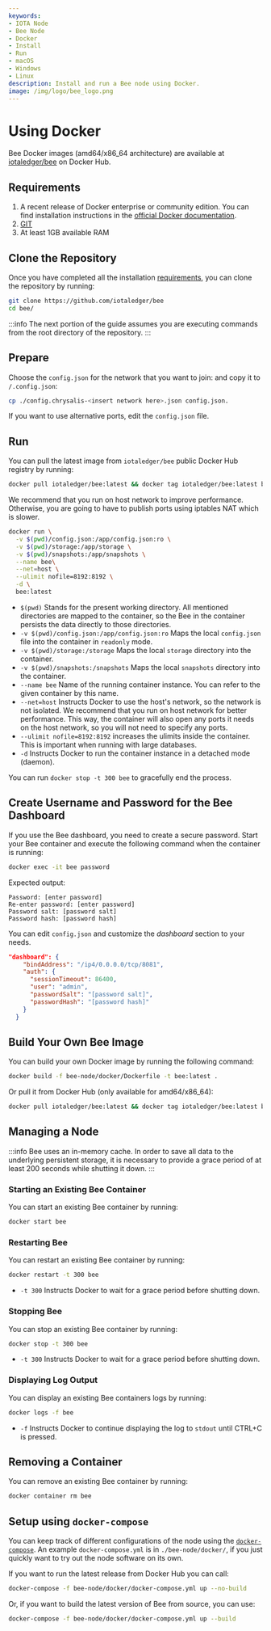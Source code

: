 ```yaml
---
keywords:
- IOTA Node
- Bee Node
- Docker
- Install
- Run
- macOS
- Windows
- Linux
description: Install and run a Bee node using Docker.
image: /img/logo/bee_logo.png
---
```


# Using Docker

Bee Docker images (amd64/x86_64 architecture) are available at [iotaledger/bee](https://hub.docker.com/r/iotaledger/bee) on Docker Hub.

## Requirements

1. A recent release of Docker enterprise or community edition. You can find installation instructions in the [official Docker documentation](https://docs.docker.com/engine/install/).
2. [GIT](https://git-scm.com/)
4. At least 1GB available RAM

## Clone the Repository

Once you have completed all the installation [requirements](#requirements), you can clone the repository by running:

```sh
git clone https://github.com/iotaledger/bee
cd bee/
```
:::info
The next portion of the guide assumes you are executing commands from the root directory of the repository.
:::

## Prepare

Choose the `config.json` for the network that you want to join: and copy it to `/.config.json`:

```sh
cp ./config.chrysalis-<insert network here>.json config.json. 
```

If you want to use alternative ports, edit the `config.json` file.

## Run

You can pull the latest image from `iotaledger/bee` public Docker Hub registry by running:

```sh
docker pull iotaledger/bee:latest && docker tag iotaledger/bee:latest bee:latest
```

We recommend that you run on host network to improve performance.  Otherwise, you are going to have to publish ports using iptables NAT which is slower.

```sh
docker run \
  -v $(pwd)/config.json:/app/config.json:ro \
  -v $(pwd)/storage:/app/storage \
  -v $(pwd)/snapshots:/app/snapshots \
  --name bee\
  --net=host \
  --ulimit nofile=8192:8192 \
  -d \
  bee:latest
```

* `$(pwd)` Stands for the present working directory. All mentioned directories are mapped to the container, so the Bee in the container persists the data directly to those directories.
* `-v $(pwd)/config.json:/app/config.json:ro` Maps the local `config.json` file into the container in `readonly` mode.
* `-v $(pwd)/storage:/storage` Maps the local `storage` directory into the container.
* `-v $(pwd)/snapshots:/snapshots` Maps the local `snapshots` directory into the container.
* `--name bee` Name of the running container instance. You can refer to the given container by this name.
* `--net=host` Instructs Docker to use the host's network, so the network is not isolated. We recommend that you run on host network for better performance.  This way, the container will also open any ports it needs on the host network, so you will not need to specify any ports.
* `--ulimit nofile=8192:8192` increases the ulimits inside the container. This is important when running with large databases.
* `-d` Instructs Docker to run the container instance in a detached mode (daemon).


You can run `docker stop -t 300 bee` to gracefully end the process.

## Create Username and Password for the Bee Dashboard

If you use the Bee dashboard, you need to create a secure password. Start your Bee container and execute the following command when the container is running:

```sh
docker exec -it bee password
```

Expected output:

```plaintext
Password: [enter password]
Re-enter password: [enter password]
Password salt: [password salt]
Password hash: [password hash]
```

You can edit `config.json` and customize the _dashboard_ section to your needs.

```json
"dashboard": {
    "bindAddress": "/ip4/0.0.0.0/tcp/8081",
    "auth": {
      "sessionTimeout": 86400,
      "user": "admin",
      "passwordSalt": "[password salt]",
      "passwordHash": "[password hash]"
    }
  }
```

## Build Your Own Bee Image

You can build your own Docker image by running the following command:

```sh
docker build -f bee-node/docker/Dockerfile -t bee:latest .
```

Or pull it from Docker Hub (only available for amd64/x86_64):

```sh
docker pull iotaledger/bee:latest && docker tag iotaledger/bee:latest bee:latest
```

## Managing a Node

:::info
Bee uses an in-memory cache. In order to save all data to the underlying persistent storage, it is necessary to provide a grace period of at least 200 seconds while shutting it down.
:::

### Starting an Existing Bee Container

You can start an existing Bee container by running:

```sh
docker start bee
```

### Restarting Bee

You can restart an existing Bee container by running:

```sh
docker restart -t 300 bee
```

* `-t 300` Instructs Docker to wait for a grace period before shutting down.

### Stopping Bee

You can stop an existing Bee container by running:

```sh
docker stop -t 300 bee
```

* `-t 300` Instructs Docker to wait for a grace period before shutting down.

### Displaying Log Output

You can display an existing Bee containers logs by running:

```sh
docker logs -f bee
```

* `-f`
Instructs Docker to continue displaying the log to `stdout` until CTRL+C is pressed.

## Removing a Container

You can remove an existing Bee container by running:

```sh
docker container rm bee
```

## Setup using `docker-compose`

You can keep track of different configurations of the node using the [`docker-compose`](https://docs.docker.com/compose/). An example `docker-compose.yml` is in `./bee-node/docker/`, if you just quickly want to try out the node software on its own.

If you want to run the latest release from Docker Hub you can call:

```sh
docker-compose -f bee-node/docker/docker-compose.yml up --no-build
```

Or, if you want to build the latest version of Bee from source, you can use:

```sh
docker-compose -f bee-node/docker/docker-compose.yml up --build
```
